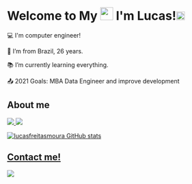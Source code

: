 # Welcome to My <img src=https://github.com/TheDudeThatCode/TheDudeThatCode/blob/master/Assets/Earth.gif width="30"> I'm Lucas!<img src=https://github.com/TheDudeThatCode/TheDudeThatCode/blob/master/Assets/Mario_Hello_Big.gif width="20"> 
 

:computer: I'm computer engineer!

:house_with_garden: I’m from Brazil, 26 years.

:books: I’m currently learning everything.

:outbox_tray: 2021 Goals: MBA Data Engineer and improve development

## About me
  
<a href="https://www.linkedin.com/in/lucasdefreitasmoura/"><img src="https://img.shields.io/badge/LinkedIn-0077B5?style=for-the-badge&logo=linkedin&logoColor=white">
<a href="https://github.com/lucasfreitasmoura"><img src="https://img.shields.io/badge/GitHub-100000?style=for-the-badge&logo=github&logoColor=white">
 
![lucasfreitasmoura GitHub stats](https://github-readme-stats.vercel.app/api?username=lucasfreitasmoura&show_icons=true&theme=dark)
  
 
## Contact me!
  
<a href="https://api.whatsapp.com/send?phone=5534997716600&text=%5BPT%5DOl%C3%A1%2C%20estou%20visualizando%20seu%20Git-Hub%20e%20gostaria%20de%20falar%20com%20voc%C3%AA"><img src="https://img.shields.io/badge/WhatsApp-25D366?style=for-the-badge&logo=whatsapp&logoColor=white">


  



<!--
**lucasfreitasmoura/lucasfreitasmoura** is a ✨ _special_ ✨ repository because its `README.md` (this file) appears on your GitHub profile.

Here are some ideas to get you started:

- 🔭 I’m currently working on ...
- 🌱 I’m currently learning ...
- 👯 I’m looking to collaborate on ...
- 🤔 I’m looking for help with ...
- 💬 Ask me about ...
- 📫 How to reach me: ...
- 😄 Pronouns: ...
- ⚡ Fun fact: ...
-->

